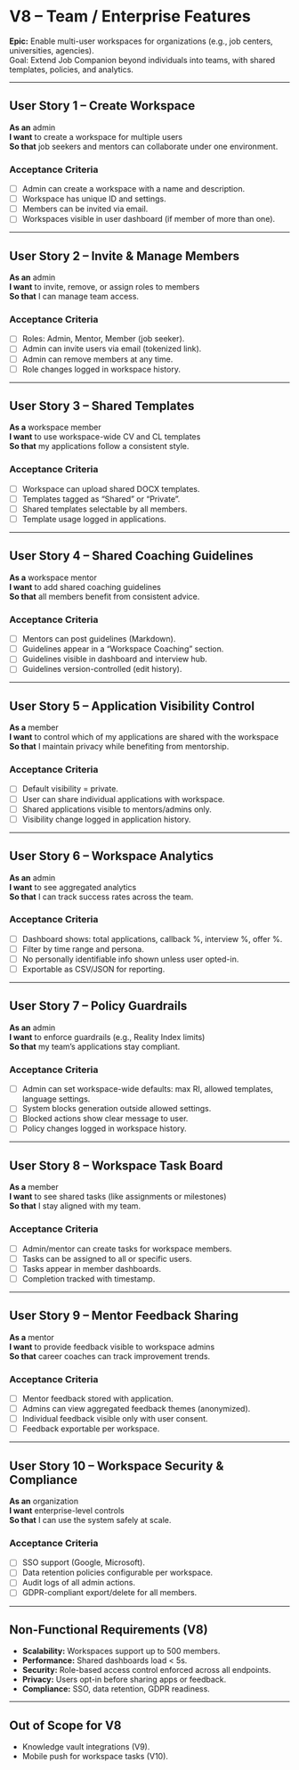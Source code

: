 # V8 – Team / Enterprise Features

**Epic:** Enable multi-user workspaces for organizations (e.g., job centers, universities, agencies).  
Goal: Extend Job Companion beyond individuals into teams, with shared templates, policies, and analytics.

---

## User Story 1 – Create Workspace

**As an** admin  
**I want** to create a workspace for multiple users  
**So that** job seekers and mentors can collaborate under one environment.

### Acceptance Criteria

- [ ] Admin can create a workspace with a name and description.
- [ ] Workspace has unique ID and settings.
- [ ] Members can be invited via email.
- [ ] Workspaces visible in user dashboard (if member of more than one).

---

## User Story 2 – Invite & Manage Members

**As an** admin  
**I want** to invite, remove, or assign roles to members  
**So that** I can manage team access.

### Acceptance Criteria

- [ ] Roles: Admin, Mentor, Member (job seeker).
- [ ] Admin can invite users via email (tokenized link).
- [ ] Admin can remove members at any time.
- [ ] Role changes logged in workspace history.

---

## User Story 3 – Shared Templates

**As a** workspace member  
**I want** to use workspace-wide CV and CL templates  
**So that** my applications follow a consistent style.

### Acceptance Criteria

- [ ] Workspace can upload shared DOCX templates.
- [ ] Templates tagged as “Shared” or “Private”.
- [ ] Shared templates selectable by all members.
- [ ] Template usage logged in applications.

---

## User Story 4 – Shared Coaching Guidelines

**As a** workspace mentor  
**I want** to add shared coaching guidelines  
**So that** all members benefit from consistent advice.

### Acceptance Criteria

- [ ] Mentors can post guidelines (Markdown).
- [ ] Guidelines appear in a “Workspace Coaching” section.
- [ ] Guidelines visible in dashboard and interview hub.
- [ ] Guidelines version-controlled (edit history).

---

## User Story 5 – Application Visibility Control

**As a** member  
**I want** to control which of my applications are shared with the workspace  
**So that** I maintain privacy while benefiting from mentorship.

### Acceptance Criteria

- [ ] Default visibility = private.
- [ ] User can share individual applications with workspace.
- [ ] Shared applications visible to mentors/admins only.
- [ ] Visibility change logged in application history.

---

## User Story 6 – Workspace Analytics

**As an** admin  
**I want** to see aggregated analytics  
**So that** I can track success rates across the team.

### Acceptance Criteria

- [ ] Dashboard shows: total applications, callback %, interview %, offer %.
- [ ] Filter by time range and persona.
- [ ] No personally identifiable info shown unless user opted-in.
- [ ] Exportable as CSV/JSON for reporting.

---

## User Story 7 – Policy Guardrails

**As an** admin  
**I want** to enforce guardrails (e.g., Reality Index limits)  
**So that** my team’s applications stay compliant.

### Acceptance Criteria

- [ ] Admin can set workspace-wide defaults: max RI, allowed templates, language settings.
- [ ] System blocks generation outside allowed settings.
- [ ] Blocked actions show clear message to user.
- [ ] Policy changes logged in workspace history.

---

## User Story 8 – Workspace Task Board

**As a** member  
**I want** to see shared tasks (like assignments or milestones)  
**So that** I stay aligned with my team.

### Acceptance Criteria

- [ ] Admin/mentor can create tasks for workspace members.
- [ ] Tasks can be assigned to all or specific users.
- [ ] Tasks appear in member dashboards.
- [ ] Completion tracked with timestamp.

---

## User Story 9 – Mentor Feedback Sharing

**As a** mentor  
**I want** to provide feedback visible to workspace admins  
**So that** career coaches can track improvement trends.

### Acceptance Criteria

- [ ] Mentor feedback stored with application.
- [ ] Admins can view aggregated feedback themes (anonymized).
- [ ] Individual feedback visible only with user consent.
- [ ] Feedback exportable per workspace.

---

## User Story 10 – Workspace Security & Compliance

**As an** organization  
**I want** enterprise-level controls  
**So that** I can use the system safely at scale.

### Acceptance Criteria

- [ ] SSO support (Google, Microsoft).
- [ ] Data retention policies configurable per workspace.
- [ ] Audit logs of all admin actions.
- [ ] GDPR-compliant export/delete for all members.

---

## Non-Functional Requirements (V8)

- **Scalability:** Workspaces support up to 500 members.
- **Performance:** Shared dashboards load < 5s.
- **Security:** Role-based access control enforced across all endpoints.
- **Privacy:** Users opt-in before sharing apps or feedback.
- **Compliance:** SSO, data retention, GDPR readiness.

---

## Out of Scope for V8

- Knowledge vault integrations (V9).
- Mobile push for workspace tasks (V10).
